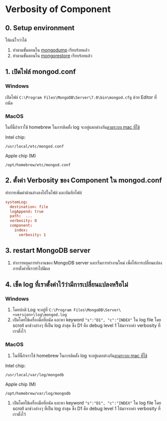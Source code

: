 
# Verbosity of Component 

## 0. Setup environment 

ให้แน่ใจว่าได้

1. ทำตามขั้นตอนใน [mongodump](../tools/mongodump.md) เรียบร้อยแล้ว
2. ทำตามขั้นตอนใน [mongorestore](../tools/mongorestore.md) เรียบร้อยแล้ว

## 1. เปิดไฟล์ mongod.conf

### Windows 

เปิดไฟล์ `C:\Program Files\MongoDB\Server\7.0\bin\mongod.cfg` ด้วย Editor ที่ถนัด

### MacOS 

ในที่นี้ถ้าเราใช้ homebrew ในการติดตั้ง log จะอยู่แตกต่างกัน[ตามระบบ mac ที่ใช้](https://www.mongodb.com/docs/manual/tutorial/install-mongodb-on-os-x/) 

 Intel chip: 
```
/usr/local/etc/mongod.conf
```
 Apple chip (M)
```
/opt/homebrew/etc/mongod.conf
```

## 2. ตั้งค่า Verbosity ของ Component ใน mongod.conf

ทำการเพิ่มค่าด้านล่างลงไปในไฟล์ และบันทึกไฟล์

```conf
systemLog:
  destination: file
  logAppend: true
  path:  ...
  verbosity: 0
  component:
    index:
      verbosity: 1
```

## 3. restart MongoDB server

1. ทำการหยุดการทำงานของ MongoDB server และเริ่มการทำงานใหม่ เพื่อให้การเปลี่ยนแปลงการตั้งค่าที่เราทำไปมีผล
   
## 4. เช็ค log ที่เราตั้งค่าไว้ว่ามีการเปลี่ยนแปลงหรือไม่  

### Windows 

1. โดยปกติ Log จะอยู่ที่ `C:\Program Files\MongoDB\Server\<version>\log\mongod.log` 
2. เปิดโดยใช้เครื่องมือที่ถนัด และหา keyword `"s":"D1", "c":"INDEX"` ใน log file โดย scroll มาช่วงล่างๆ ที่เป็น log ล่าสุด ซึ่ง D1 คือ debug level 1 ได้มาจากค่า verbosity ที่เราตั้งไว้

### MacOS

1. ในที่นี้ถ้าเราใช้ homebrew ในการติดตั้ง log จะอยู่แตกต่างกัน[ตามระบบ mac ที่ใช้](https://www.mongodb.com/docs/manual/tutorial/install-mongodb-on-os-x/) 

 Intel chip: 
```
/usr/local/var/log/mongodb
```
 Apple chip (M)
```
/opt/homebrew/var/log/mongodb
```

1. เปิดโดยใช้เครื่องมือที่ถนัด และหา keyword `"s":"D1", "c":"INDEX"` ใน log file โดย scroll มาช่วงล่างๆ ที่เป็น log ล่าสุด ซึ่ง D1 คือ debug level 1 ได้มาจากค่า verbosity ที่เราตั้งไว้